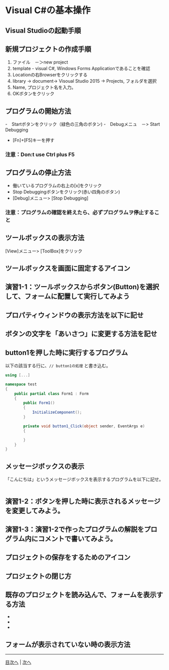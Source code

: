 # Visual C#の基本操作
## Visual Studioの起動手順



## 新規プロジェクトの作成手順
1.	 ファイル　－＞new project 
2.	 template - visual C#, Windows Forms Applicationであることを確認
3.	 Locationの右Browserをクリックする
4.	 library -> document-> Visoual Studio 2015 -> Projects, フォルダを選択
5.	 Name, プロジェクト名を入力。
6.	 OKボタンをクリック

## プログラムの開始方法
-　Startボタンをクリック（緑色の三角のボタン)
-　Debugメニュ　－> Start Debugging
- [Fn]+[F5]キーを押す

### 注意：Don:t use Ctrl plus F5

## プログラムの停止方法
- 働いているプログラムの右上の[x]をクリック　
- Stop Debuggingボタンをクリック(赤い四角のボタン)
- [Debug]メニュー> [Stop Debugging]

### 注意：プログラムの確認を終えたら、必ずプログラムヲ停止すること

## ツールボックスの表示方法
 [View]メニュー> [ToolBox]をクリック


## ツールボックスを画面に固定するアイコン



## 演習1-1：ツールボックスからボタン(Button)を選択して、フォームに配置して実行してみよう



## プロパティウィンドウの表示方法を以下に記せ



## ボタンの文字を「あいさつ」に変更する方法を記せ



## button1を押した時に実行するプログラム
以下の該当する行に、`// button1の処理` と書き込む。

```cs
using [...]

namespace test
{
    public partial class Form1 : Form
    {
        public Form1()
        {
            InitializeComponent();
        }

        private void button1_Click(object sender, EventArgs e)
        {

        }
    }
}
```

## メッセージボックスの表示
「こんにちは」というメッセージボックスを表示するプログラムを以下に記せ。

```cs

```

## 演習1-2：ボタンを押した時に表示されるメッセージを変更してみよう。



## 演習1-3：演習1-2で作ったプログラムの解説をプログラム内にコメントで書いてみよう。



## プロジェクトの保存をするためのアイコン



## プロジェクトの閉じ方



## 既存のプロジェクトを読み込んで、フォームを表示する方法
-
-
-

## フォームが表示されていない時の表示方法



---

[目次へ](README.md#%E7%9B%AE%E6%AC%A1) | [次へ](README.md#%E3%83%97%E3%83%AD%E3%82%B0%E3%83%A9%E3%83%9F%E3%83%B3%E3%82%B0%E3%81%AE%E8%82%9D)

